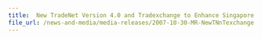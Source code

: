```yaml
---
title: 	New TradeNet Version 4.0 and Tradexchange to Enhance Singapore's Competitiveness
file_url: /news-and-media/media-releases/2007-10-30-MR-NewTNnTexchange.pdf
---
```

